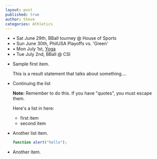 ```yaml
---
layout: post
published: true
author: Steve
categories: Athletics
---
```

- • Sat June 29th, BBall tourney @ House of Sports
- • Sun June 30th, PhilUSA Playoffs vs. 'Green'
- • Mon July 1st, [Yoga](https://www.instagram.com/tvyogi)
- • Tue July 2nd, BBall @ CSI




+  Sample first item.

    This is a result statement that talks about something....

+  Continuing the list

    <div markdown="span" class="alert alert-info" role="alert"><i class="fa fa-info-circle"></i> <b>Note:</b> Remember to do this. If you have "quotes", you must escape them.</div>


    Here's a list in here:

    * first item
    * second item

+  Another list item.

    ```js
    function alert("hello");
    ```

+  Another item.
